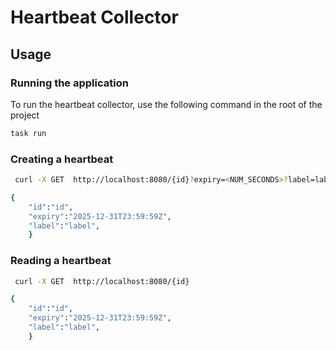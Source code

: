 # Heartbeat Collector

## Usage

### Running the application
To run the heartbeat collector, use the following command in the root of the project

```sh
task run
```

### Creating a heartbeat

```sh
 curl -X GET  http://localhost:8080/{id}?expiry=<NUM_SECONDS>?label=label   

{
    "id":"id",
    "expiry":"2025-12-31T23:59:59Z",
    "label":"label",
    }
```

### Reading a heartbeat
```sh
 curl -X GET  http://localhost:8080/{id}   

{
    "id":"id",
    "expiry":"2025-12-31T23:59:59Z",
    "label":"label",
    }
```